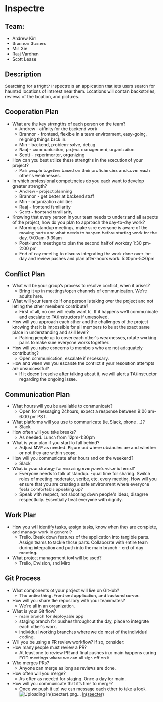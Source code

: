 # Inspectre

## Team: 
* Andrew Kim
* Brannon Starnes
* Min Xie
* Raaj Vardhan
* Scott Lease

## Description

Searching for a fright? Inspectre is an application that lets users search for haunted locations of interest near them. Locations will contain backstories, reviews of the location, and pictures.

## Cooperation Plan

* What are the key strengths of each person on the team?
  * Andrew - affinity for the backend work
  * Brannon - frontend, flexible in a team environment, easy-going, reigning things back in.
  * Min - backend, problem-solve, debug
  * Raaj - communication, project management, organization
  * Scott - experimenter, organizing
* How can you best utilize these strengths in the execution of your project?
  * Pair people together based on their proficiencies and cover each other's weaknesses. 
* In which professional competencies do you each want to develop greater strength?
  * Andrew - project planning
  * Brannon - get better at backend stuff
  * Min - organization abilities
  * Raaj - frontend familiarity
  * Scott - frontend familiarity
* Knowing that every person in your team needs to understand all aspects of the project, how do you plan to approach the day-to-day work?
  * Morning standup meetings, make sure everyone is aware of the moving parts and what needs to happen before starting work for the day. 9:00am-9:30am
  * Post-lunch meetings to plan the second half of workday 1:30 pm-2:00 pm
  * End of day meeting to discuss integrating the work done over the day and review pushes and plan after-hours work. 5:00pm-5:30pm

## Conflict Plan

* What will be your group’s process to resolve conflict, when it arises?
  * Bring it up in meetings/open channels of communication. We're adults here.
* What will your team do if one person is taking over the project and not letting the other members contribute?
  * First of all, no one will really want to. If it happens we'll communicate and escalate to TA/Instructors if unresolved.
* How will you approach each other and the challenges of the project knowing that it is impossible for all members to be at the exact same place in understanding and skill level?
  * Pairing people up to cover each other's weaknesses, rotate working pairs to make sure everyone works together. 
* How will you raise concerns to members who are not adequately contributing?
  * Open communication, escalate if necessary.
* How and when will you escalate the conflict if your resolution attempts are unsuccessful?
  * If it doesn't resolve after talking about it, we will alert a TA/Instructor regarding the ongoing issue. 

## Communication Plan

* What hours will you be available to communicate?
  * Open for messaging 24hours, expect a response between 9:00 am-6:00 pm PST.
* What platforms will you use to communicate (ie. Slack, phone …)?
  * Slack
* How often will you take breaks?
  * As needed. Lunch from 12pm-1:30pm
* What is your plan if you start to fall behind?
  * Adjust MVP as needed. Figure out where obstacles are and whether or not they are within scope. 
* How will you communicate after hours and on the weekend?
  * Slack
* What is your strategy for ensuring everyone’s voice is heard?
  * Everyone needs to talk at standup. Equal time for sharing. Switch roles of meeting moderator, scribe, etc. every meeting.
How will you ensure that you are creating a safe environment where everyone feels comfortable speaking up?
  * Speak with respect, not shooting down people's ideas, disagree respectfully. Essentially treat everyone with dignity. 

## Work Plan

* How you will identify tasks, assign tasks, know when they are complete, and manage work in general?
  * Trello. Break down features of the application into tangible parts. Assign teams to tackle those parts. Collaborate with entire team during integration and push into the main branch - end of day meeting.
* What project management tool will be used?
  * Trello, Envision, and Miro
  

## Git Process

* What components of your project will live on GitHub?
  * The entire thing. Front end application, and backend server. 
* How will you share the repository with your teammates?
  * We're all in an organization.
* What is your Git flow?
  * main branch for deployable app
  * staging branch for pushes throughout the day, place to integrate each other's work.
  * individual working branches where we do most of the individual coding. 
* Will you be using a PR review workflow? If so, consider:
* How many people must review a PR?
  * At least one to review PR and final pushes into main happens during EOD meetings where we can all sign off on it.
* Who merges PRs?
  * Anyone can merge as long as reviews are done.
* How often will you merge?
  * As often as needed for staging. Once a day for main.
* How will you communicate that it’s time to merge?
  * Once we push it up!
 we can message each other to take a look.
![Uploading In(specter).png…]()
[In(specter)](https://user-images.githubusercontent.com/79185881/141835711-1c92d75e-5777-4d6e-ae20-d1523a83dd22.png)
